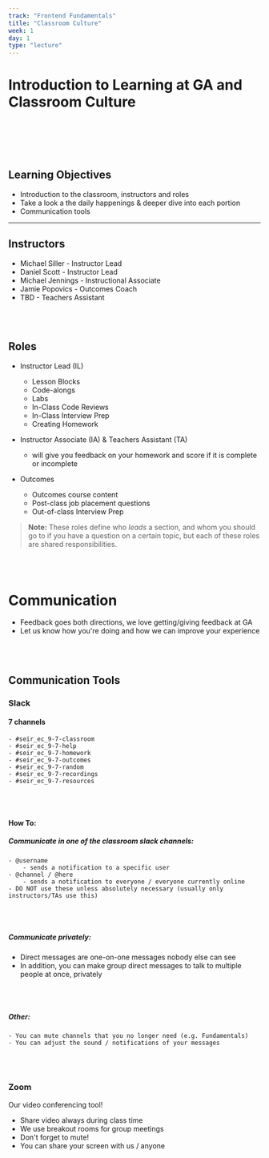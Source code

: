 ```yaml
---
track: "Frontend Fundamentals"
title: "Classroom Culture"
week: 1
day: 1
type: "lecture"
---
```



# Introduction to Learning at GA and Classroom Culture

<br>
<br>
<br>
<br>





## Learning Objectives

- Introduction to the classroom, instructors and roles
- Take a look a the daily happenings & deeper dive into each portion
- Communication tools

<hr>

## Instructors

- Michael Siller - Instructor Lead
- Daniel Scott - Instructor Lead
- Michael Jennings - Instructional Associate 
- Jamie Popovics - Outcomes Coach
- TBD - Teachers Assistant


<br>
<br>

## Roles

- Instructor Lead (IL)
  - Lesson Blocks
  - Code-alongs
  - Labs
  - In-Class Code Reviews
  - In-Class Interview Prep
  - Creating Homework

- Instructor Associate (IA) & Teachers Assistant (TA)
  - will give you feedback on your homework and score if it is complete or incomplete


- Outcomes
  - Outcomes course content
  - Post-class job placement questions
  - Out-of-class Interview Prep

>**Note:** These roles define who *leads* a section, and whom you should go to if you have a question on a certain topic, but each of these roles are shared responsibilities.

<br>
<br>

# Communication
- Feedback goes both directions, we love getting/giving feedback at GA
- Let us know how you're doing and how we can improve your experience

<br>
<br>

## Communication Tools

### Slack

#### 7 channels

	- #seir_ec_9-7-classroom
	- #seir_ec_9-7-help
	- #seir_ec_9-7-homework
	- #seir_ec_9-7-outcomes
	- #seir_ec_9-7-random
	- #seir_ec_9-7-recordings
	- #seir_ec_9-7-resources
	
	

<br>
<br>

#### How To:

##### Communicate in one of the classroom slack channels:

	- @username
		- sends a notification to a specific user
	- @channel / @here
		- sends a notification to everyone / everyone currently online
    - DO NOT use these unless absolutely necessary (usually only instructors/TAs use this)

<br>
<br>

##### Communicate privately:

- Direct messages are one-on-one messages nobody else can see
- In addition, you can make group direct messages to talk to multiple people at once, privately

<br>
<br>

##### Other:

	- You can mute channels that you no longer need (e.g. Fundamentals)
	- You can adjust the sound / notifications of your messages

<br>
<br>

### Zoom

Our video conferencing tool!

- Share video always during class time
- We use breakout rooms for group meetings
- Don't forget to mute!
- You can share your screen with us / anyone

